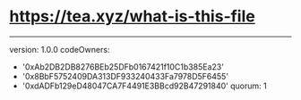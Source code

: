 # https://tea.xyz/what-is-this-file
---
version: 1.0.0
codeOwners:
  - '0xAb2DB2DB8276BEb25DFb0167421f10C1b385Ea23'
  - '0x8BbF5752409DA313DF933240433Fa7978D5F6455'
  - '0xdADFb129eD48047CA7F4491E3BBcd92B47291840'
quorum: 1
